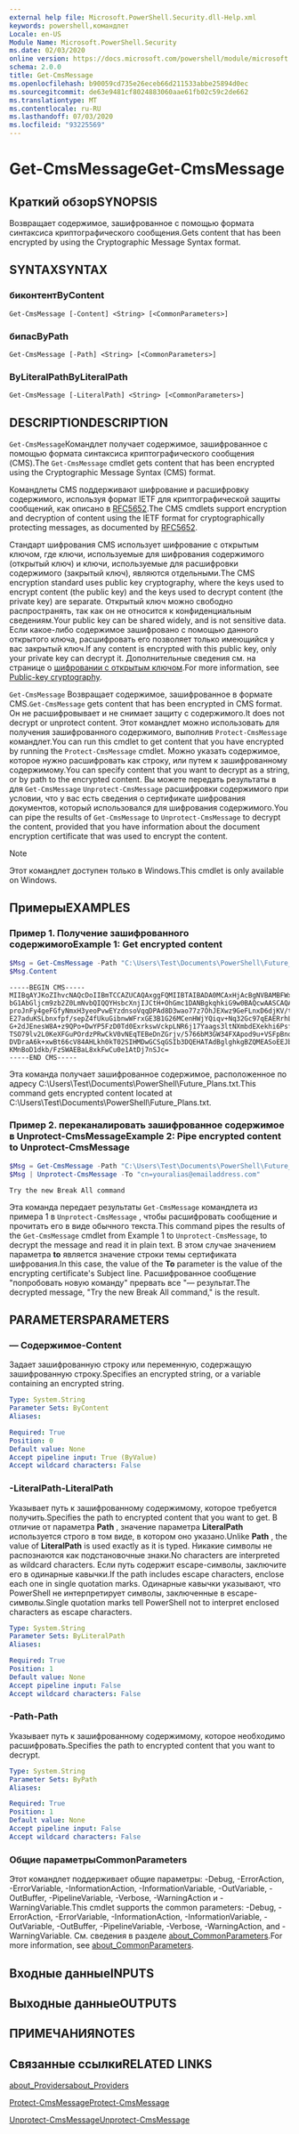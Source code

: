 ```yaml
---
external help file: Microsoft.PowerShell.Security.dll-Help.xml
keywords: powershell,командлет
Locale: en-US
Module Name: Microsoft.PowerShell.Security
ms.date: 02/03/2020
online version: https://docs.microsoft.com/powershell/module/microsoft.powershell.security/get-cmsmessage?view=powershell-7&WT.mc_id=ps-gethelp
schema: 2.0.0
title: Get-CmsMessage
ms.openlocfilehash: b90059cd735e26eceb66d211533abbe25894d0ec
ms.sourcegitcommit: de63e9481cf8024883060aae61fb02c59c2de662
ms.translationtype: MT
ms.contentlocale: ru-RU
ms.lasthandoff: 07/03/2020
ms.locfileid: "93225569"
---
```

# <span data-ttu-id="e588e-103">Get-CmsMessage</span><span class="sxs-lookup"><span data-stu-id="e588e-103">Get-CmsMessage</span></span>

## <span data-ttu-id="e588e-104">Краткий обзор</span><span class="sxs-lookup"><span data-stu-id="e588e-104">SYNOPSIS</span></span>
<span data-ttu-id="e588e-105">Возвращает содержимое, зашифрованное с помощью формата синтаксиса криптографического сообщения.</span><span class="sxs-lookup"><span data-stu-id="e588e-105">Gets content that has been encrypted by using the Cryptographic Message Syntax format.</span></span>

## <span data-ttu-id="e588e-106">SYNTAX</span><span class="sxs-lookup"><span data-stu-id="e588e-106">SYNTAX</span></span>

### <span data-ttu-id="e588e-107">биконтент</span><span class="sxs-lookup"><span data-stu-id="e588e-107">ByContent</span></span>

```
Get-CmsMessage [-Content] <String> [<CommonParameters>]
```

### <span data-ttu-id="e588e-108">бипас</span><span class="sxs-lookup"><span data-stu-id="e588e-108">ByPath</span></span>

```
Get-CmsMessage [-Path] <String> [<CommonParameters>]
```

### <span data-ttu-id="e588e-109">ByLiteralPath</span><span class="sxs-lookup"><span data-stu-id="e588e-109">ByLiteralPath</span></span>

```
Get-CmsMessage [-LiteralPath] <String> [<CommonParameters>]
```

## <span data-ttu-id="e588e-110">DESCRIPTION</span><span class="sxs-lookup"><span data-stu-id="e588e-110">DESCRIPTION</span></span>

<span data-ttu-id="e588e-111">`Get-CmsMessage`Командлет получает содержимое, зашифрованное с помощью формата синтаксиса криптографического сообщения (CMS).</span><span class="sxs-lookup"><span data-stu-id="e588e-111">The `Get-CmsMessage` cmdlet gets content that has been encrypted using the Cryptographic Message Syntax (CMS) format.</span></span>

<span data-ttu-id="e588e-112">Командлеты CMS поддерживают шифрование и расшифровку содержимого, используя формат IETF для криптографической защиты сообщений, как описано в [RFC5652](https://tools.ietf.org/html/rfc5652).</span><span class="sxs-lookup"><span data-stu-id="e588e-112">The CMS cmdlets support encryption and decryption of content using the IETF format for cryptographically protecting messages, as documented by [RFC5652](https://tools.ietf.org/html/rfc5652).</span></span>

<span data-ttu-id="e588e-113">Стандарт шифрования CMS использует шифрование с открытым ключом, где ключи, используемые для шифрования содержимого (открытый ключ) и ключи, используемые для расшифровки содержимого (закрытый ключ), являются отдельными.</span><span class="sxs-lookup"><span data-stu-id="e588e-113">The CMS encryption standard uses public key cryptography, where the keys used to encrypt content (the public key) and the keys used to decrypt content (the private key) are separate.</span></span> <span data-ttu-id="e588e-114">Открытый ключ можно свободно распространять, так как он не относится к конфиденциальным сведениям.</span><span class="sxs-lookup"><span data-stu-id="e588e-114">Your public key can be shared widely, and is not sensitive data.</span></span> <span data-ttu-id="e588e-115">Если какое-либо содержимое зашифровано с помощью данного открытого ключа, расшифровать его позволяет только имеющийся у вас закрытый ключ.</span><span class="sxs-lookup"><span data-stu-id="e588e-115">If any content is encrypted with this public key, only your private key can decrypt it.</span></span> <span data-ttu-id="e588e-116">Дополнительные сведения см. на странице о [шифровании с открытым ключом](https://en.wikipedia.org/wiki/Public-key_cryptography).</span><span class="sxs-lookup"><span data-stu-id="e588e-116">For more information, see [Public-key cryptography](https://en.wikipedia.org/wiki/Public-key_cryptography).</span></span>

<span data-ttu-id="e588e-117">`Get-CmsMessage` Возвращает содержимое, зашифрованное в формате CMS.</span><span class="sxs-lookup"><span data-stu-id="e588e-117">`Get-CmsMessage` gets content that has been encrypted in CMS format.</span></span> <span data-ttu-id="e588e-118">Он не расшифровывает и не снимает защиту с содержимого.</span><span class="sxs-lookup"><span data-stu-id="e588e-118">It does not decrypt or unprotect content.</span></span> <span data-ttu-id="e588e-119">Этот командлет можно использовать для получения зашифрованного содержимого, выполнив `Protect-CmsMessage` командлет.</span><span class="sxs-lookup"><span data-stu-id="e588e-119">You can run this cmdlet to get content that you have encrypted by running the `Protect-CmsMessage` cmdlet.</span></span> <span data-ttu-id="e588e-120">Можно указать содержимое, которое нужно расшифровать как строку, или путем к зашифрованному содержимому.</span><span class="sxs-lookup"><span data-stu-id="e588e-120">You can specify content that you want to decrypt as a string, or by path to the encrypted content.</span></span> <span data-ttu-id="e588e-121">Вы можете передать результаты в для `Get-CmsMessage` `Unprotect-CmsMessage` расшифровки содержимого при условии, что у вас есть сведения о сертификате шифрования документов, который использовался для шифрования содержимого.</span><span class="sxs-lookup"><span data-stu-id="e588e-121">You can pipe the results of `Get-CmsMessage` to `Unprotect-CmsMessage` to decrypt the content, provided that you have information about the document encryption certificate that was used to encrypt the content.</span></span>

> [!NOTE]
> <span data-ttu-id="e588e-122">Этот командлет доступен только в Windows.</span><span class="sxs-lookup"><span data-stu-id="e588e-122">This cmdlet is only available on Windows.</span></span>

## <span data-ttu-id="e588e-123">Примеры</span><span class="sxs-lookup"><span data-stu-id="e588e-123">EXAMPLES</span></span>

### <span data-ttu-id="e588e-124">Пример 1. Получение зашифрованного содержимого</span><span class="sxs-lookup"><span data-stu-id="e588e-124">Example 1: Get encrypted content</span></span>

```powershell
$Msg = Get-CmsMessage -Path "C:\Users\Test\Documents\PowerShell\Future_Plans.txt"
$Msg.Content
```

```Output
-----BEGIN CMS-----
MIIBqAYJKoZIhvcNAQcDoIIBmTCCAZUCAQAxggFQMIIBTAIBADA0MCAxHjAcBgNVBAMBFWxlZWhv
bG1AbGljcm9zb2Z0LmNvbQIQQYHsbcXnjIJCtH+OhGmc1DANBgkqhkiG9w0BAQcwAASCAQAnkFHM
proJnFy4geFGfyNmxH3yeoPvwEYzdnsoVqqDPAd8D3wao77z7OhJEXwz9GeFLnxD6djKV/tF4PxR
E27aduKSLbnxfpf/sepZ4fUkuGibnwWFrxGE3B1G26MCenHWjYQiqv+Nq32Gc97qEAERrhLv6S4R
G+2dJEnesW8A+z9QPo+DwYP5FzD0Td0ExrkswVckpLNR6j17Yaags3ltNXmbdEXekhi6Psf2MLMP
TSO79lv2L0KeXFGuPOrdzPRwCkV0vNEqTEBeDnZGrjv/5766bM3GW34FXApod9u+VSFpBnqVOCBA
DVDraA6k+xwBt66cV84AHLkh0kT02SIHMDwGCSqGSIb3DQEHATAdBglghkgBZQMEASoEEJbJaiRl
KMnBoD1dkb/FzSWAEBaL8xkFwCu0e1AtDj7nSJc=
-----END CMS-----
```

<span data-ttu-id="e588e-125">Эта команда получает зашифрованное содержимое, расположенное по адресу C:\Users\Test\Documents\PowerShell\Future_Plans.txt.</span><span class="sxs-lookup"><span data-stu-id="e588e-125">This command gets encrypted content located at C:\Users\Test\Documents\PowerShell\Future_Plans.txt.</span></span>

### <span data-ttu-id="e588e-126">Пример 2. переканалировать зашифрованное содержимое в Unprotect-CmsMessage</span><span class="sxs-lookup"><span data-stu-id="e588e-126">Example 2: Pipe encrypted content to Unprotect-CmsMessage</span></span>

```powershell
$Msg = Get-CmsMessage -Path "C:\Users\Test\Documents\PowerShell\Future_Plans.txt"
$Msg | Unprotect-CmsMessage -To "cn=youralias@emailaddress.com"
```

```Output
Try the new Break All command
```

<span data-ttu-id="e588e-127">Эта команда передает результаты `Get-CmsMessage` командлета из примера 1 в `Unprotect-CmsMessage` , чтобы расшифровать сообщение и прочитать его в виде обычного текста.</span><span class="sxs-lookup"><span data-stu-id="e588e-127">This command pipes the results of the `Get-CmsMessage` cmdlet from Example 1 to `Unprotect-CmsMessage`, to decrypt the message and read it in plain text.</span></span> <span data-ttu-id="e588e-128">В этом случае значением параметра **to** является значение строки темы сертификата шифрования.</span><span class="sxs-lookup"><span data-stu-id="e588e-128">In this case, the value of the **To** parameter is the value of the encrypting certificate's Subject line.</span></span> <span data-ttu-id="e588e-129">Расшифрованное сообщение "попробовать новую команду" прервать все "— результат.</span><span class="sxs-lookup"><span data-stu-id="e588e-129">The decrypted message, "Try the new Break All command," is the result.</span></span>

## <span data-ttu-id="e588e-130">PARAMETERS</span><span class="sxs-lookup"><span data-stu-id="e588e-130">PARAMETERS</span></span>

### <span data-ttu-id="e588e-131">— Содержимое</span><span class="sxs-lookup"><span data-stu-id="e588e-131">-Content</span></span>

<span data-ttu-id="e588e-132">Задает зашифрованную строку или переменную, содержащую зашифрованную строку.</span><span class="sxs-lookup"><span data-stu-id="e588e-132">Specifies an encrypted string, or a variable containing an encrypted string.</span></span>

```yaml
Type: System.String
Parameter Sets: ByContent
Aliases:

Required: True
Position: 0
Default value: None
Accept pipeline input: True (ByValue)
Accept wildcard characters: False
```

### <span data-ttu-id="e588e-133">-LiteralPath</span><span class="sxs-lookup"><span data-stu-id="e588e-133">-LiteralPath</span></span>

<span data-ttu-id="e588e-134">Указывает путь к зашифрованному содержимому, которое требуется получить.</span><span class="sxs-lookup"><span data-stu-id="e588e-134">Specifies the path to encrypted content that you want to get.</span></span> <span data-ttu-id="e588e-135">В отличие от параметра **Path** , значение параметра **LiteralPath** используется строго в том виде, в котором оно указано.</span><span class="sxs-lookup"><span data-stu-id="e588e-135">Unlike **Path** , the value of **LiteralPath** is used exactly as it is typed.</span></span> <span data-ttu-id="e588e-136">Никакие символы не распознаются как подстановочные знаки.</span><span class="sxs-lookup"><span data-stu-id="e588e-136">No characters are interpreted as wildcard characters.</span></span> <span data-ttu-id="e588e-137">Если путь содержит escape-символы, заключите его в одинарные кавычки.</span><span class="sxs-lookup"><span data-stu-id="e588e-137">If the path includes escape characters, enclose each one in single quotation marks.</span></span>
<span data-ttu-id="e588e-138">Одинарные кавычки указывают, что PowerShell не интерпретирует символы, заключенные в escape-символы.</span><span class="sxs-lookup"><span data-stu-id="e588e-138">Single quotation marks tell PowerShell not to interpret enclosed characters as escape characters.</span></span>

```yaml
Type: System.String
Parameter Sets: ByLiteralPath
Aliases:

Required: True
Position: 1
Default value: None
Accept pipeline input: False
Accept wildcard characters: False
```

### <span data-ttu-id="e588e-139">-Path</span><span class="sxs-lookup"><span data-stu-id="e588e-139">-Path</span></span>

<span data-ttu-id="e588e-140">Указывает путь к зашифрованному содержимому, которое необходимо расшифровать.</span><span class="sxs-lookup"><span data-stu-id="e588e-140">Specifies the path to encrypted content that you want to decrypt.</span></span>

```yaml
Type: System.String
Parameter Sets: ByPath
Aliases:

Required: True
Position: 1
Default value: None
Accept pipeline input: False
Accept wildcard characters: False
```

### <span data-ttu-id="e588e-141">Общие параметры</span><span class="sxs-lookup"><span data-stu-id="e588e-141">CommonParameters</span></span>

<span data-ttu-id="e588e-142">Этот командлет поддерживает общие параметры: -Debug, -ErrorAction, -ErrorVariable, -InformationAction, -InformationVariable, -OutVariable, -OutBuffer, -PipelineVariable, -Verbose, -WarningAction и -WarningVariable.</span><span class="sxs-lookup"><span data-stu-id="e588e-142">This cmdlet supports the common parameters: -Debug, -ErrorAction, -ErrorVariable, -InformationAction, -InformationVariable, -OutVariable, -OutBuffer, -PipelineVariable, -Verbose, -WarningAction, and -WarningVariable.</span></span> <span data-ttu-id="e588e-143">См. сведения в разделе [about_CommonParameters](https://go.microsoft.com/fwlink/?LinkID=113216).</span><span class="sxs-lookup"><span data-stu-id="e588e-143">For more information, see [about_CommonParameters](https://go.microsoft.com/fwlink/?LinkID=113216).</span></span>

## <span data-ttu-id="e588e-144">Входные данные</span><span class="sxs-lookup"><span data-stu-id="e588e-144">INPUTS</span></span>

## <span data-ttu-id="e588e-145">Выходные данные</span><span class="sxs-lookup"><span data-stu-id="e588e-145">OUTPUTS</span></span>

## <span data-ttu-id="e588e-146">ПРИМЕЧАНИЯ</span><span class="sxs-lookup"><span data-stu-id="e588e-146">NOTES</span></span>

## <span data-ttu-id="e588e-147">Связанные ссылки</span><span class="sxs-lookup"><span data-stu-id="e588e-147">RELATED LINKS</span></span>

[<span data-ttu-id="e588e-148">about_Providers</span><span class="sxs-lookup"><span data-stu-id="e588e-148">about_Providers</span></span>](../Microsoft.PowerShell.Core/About/about_Providers.md)

[<span data-ttu-id="e588e-149">Protect-CmsMessage</span><span class="sxs-lookup"><span data-stu-id="e588e-149">Protect-CmsMessage</span></span>](Protect-CmsMessage.md)

[<span data-ttu-id="e588e-150">Unprotect-CmsMessage</span><span class="sxs-lookup"><span data-stu-id="e588e-150">Unprotect-CmsMessage</span></span>](Unprotect-CmsMessage.md)
